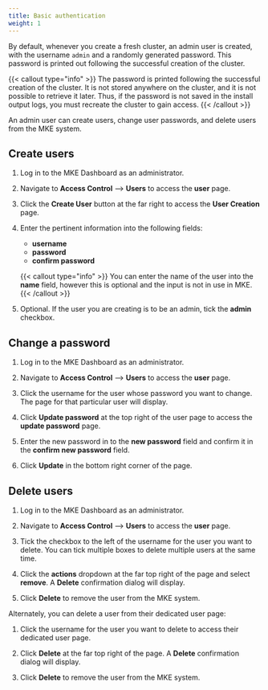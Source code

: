 ```yaml
---
title: Basic authentication
weight: 1
---
```


By default, whenever you create a fresh cluster, an admin user is created,
with the username `admin` and a randomly generated password.
This password is printed out following the successful creation of the cluster.

{{< callout type="info" >}}
The password is printed following the successful creation of the cluster.
It is not stored anywhere on the cluster, and it is not possible to retrieve it
later. Thus, if the password is not saved in the install output logs, you must recreate the cluster to gain access.
{{< /callout >}}

An admin user can create users, change user passwords, and delete users from
the MKE system.

## Create users

1. Log in to the MKE Dashboard as an administrator.

2. Navigate to **Access Control** --> **Users** to access the **user** page.

3. Click the **Create User** button at the far right to access the **User Creation** page.

4. Enter the pertinent information into the following fields:

   * **username**
   * **password**
   * **confirm password**

   {{< callout type="info" >}}
   You can enter the name of the user into the **name** field, however this is
   optional and the input is not in use in MKE.
   {{< /callout >}}

5. Optional. If the user you are creating is to be an admin, tick the
   **admin** checkbox.

## Change a password

1. Log in to the MKE Dashboard as an administrator.

2. Navigate to **Access Control** --> **Users** to access the **user** page.

3. Click the username for the user whose password you want to change. The
   page for that particular user will display.

4. Click **Update password** at the top right of the user page to access the
   **update password** page.

5. Enter the new password in to the **new password** field and confirm it in
   the **confirm new password** field.

6. Click **Update** in the bottom right corner of the page.

## Delete users

1. Log in to the MKE Dashboard as an administrator.

2. Navigate to **Access Control** --> **Users** to access the **user** page.

3. Tick the checkbox to the left of the username for the user you want to
   delete. You can tick multiple boxes to delete multiple users at the same time.

4. Click the **actions** dropdown at the far top right of the page and select
   **remove**. A **Delete** confirmation dialog will display.

5. Click **Delete** to remove the user from the MKE system.

Alternately, you can delete a user from their dedicated user page:

1.  Click the username for the user you want to delete to access their dedicated
user page.

2. Click **Delete** at the far top right of the page. A **Delete** confirmation
   dialog will display.

3. Click **Delete** to remove the user from the MKE system.
